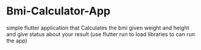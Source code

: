 # Bmi-Calculator-App
simple flutter application that Calculates the bmi given weight and height and give status about your result
(use flutter run to load libraries to can run the app)
